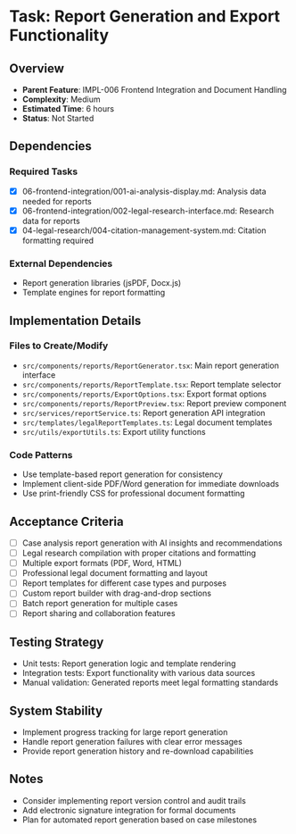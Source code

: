# Task: Report Generation and Export Functionality

## Overview
- **Parent Feature**: IMPL-006 Frontend Integration and Document Handling
- **Complexity**: Medium
- **Estimated Time**: 6 hours
- **Status**: Not Started

## Dependencies
### Required Tasks
- [x] 06-frontend-integration/001-ai-analysis-display.md: Analysis data needed for reports
- [x] 06-frontend-integration/002-legal-research-interface.md: Research data for reports
- [x] 04-legal-research/004-citation-management-system.md: Citation formatting required

### External Dependencies
- Report generation libraries (jsPDF, Docx.js)
- Template engines for report formatting

## Implementation Details
### Files to Create/Modify
- `src/components/reports/ReportGenerator.tsx`: Main report generation interface
- `src/components/reports/ReportTemplate.tsx`: Report template selector
- `src/components/reports/ExportOptions.tsx`: Export format options
- `src/components/reports/ReportPreview.tsx`: Report preview component
- `src/services/reportService.ts`: Report generation API integration
- `src/templates/legalReportTemplates.ts`: Legal document templates
- `src/utils/exportUtils.ts`: Export utility functions

### Code Patterns
- Use template-based report generation for consistency
- Implement client-side PDF/Word generation for immediate downloads
- Use print-friendly CSS for professional document formatting

## Acceptance Criteria
- [ ] Case analysis report generation with AI insights and recommendations
- [ ] Legal research compilation with proper citations and formatting
- [ ] Multiple export formats (PDF, Word, HTML)
- [ ] Professional legal document formatting and layout
- [ ] Report templates for different case types and purposes
- [ ] Custom report builder with drag-and-drop sections
- [ ] Batch report generation for multiple cases
- [ ] Report sharing and collaboration features

## Testing Strategy
- Unit tests: Report generation logic and template rendering
- Integration tests: Export functionality with various data sources
- Manual validation: Generated reports meet legal formatting standards

## System Stability
- Implement progress tracking for large report generation
- Handle report generation failures with clear error messages
- Provide report generation history and re-download capabilities

## Notes
- Consider implementing report version control and audit trails
- Add electronic signature integration for formal documents
- Plan for automated report generation based on case milestones